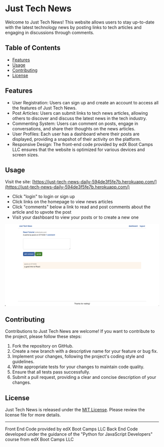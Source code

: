 # Just Tech News

Welcome to Just Tech News! This website allows users to stay up-to-date with the latest technology news by posting links to tech articles and engaging in discussions through comments.

## Table of Contents

- [Features](#features)
- [Usage](#usage)
- [Contributing](#contributing)
- [License](#license)

## Features

- User Registration: Users can sign up and create an account to access all the features of Just Tech News.
- Post Articles: Users can submit links to tech news articles, allowing others to discover and discuss the latest news in the tech industry.
- Commenting System: Users can comment on posts, engage in conversations, and share their thoughts on the news articles.
- User Profiles: Each user has a dashboard where their posts are displayed, providing a snapshot of their activity on the platform.
- Responsive Design: The front-end code provided by edX Boot Camps LLC ensures that the website is optimized for various devices and screen sizes.

## Usage

Visit the site: [https://just-tech-news-daily-594de3f5fe7b.herokuapp.com/](https://just-tech-news-daily-594de3f5fe7b.herokuapp.com/)

- Click "login" to login or sign up
- Click links on the homepage to view news articles
- Click "comments" below a link to read and post comments about the article and to upvote the post
- Visit your dashboard to view your posts or to create a new one

![Screen shot of app](./just-tech-news.png)

## Contributing

Contributions to Just Tech News are welcome! If you want to contribute to the project, please follow these steps:

1. Fork the repository on GitHub.
2. Create a new branch with a descriptive name for your feature or bug fix.
3. Implement your changes, following the project's coding style and guidelines.
4. Write appropriate tests for your changes to maintain code quality.
5. Ensure that all tests pass successfully.
6. Submit a pull request, providing a clear and concise description of your changes.

## License

Just Tech News is released under the [MIT License](LICENSE). Please review the license file for more details.

---

Front End Code provided by edX Boot Camps LLC
Back End Code developed under the guidance of the "Python for JavaScript Developers" course from edX Boot Camps LLC
